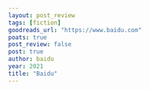 ```yaml
---
layout: post_review
tags: [fiction]
goodreads_url: "https://www.baidu.com"
poats: true
post_review: false
post: true
author: baidu
year: 2021
title: "Baidu"
---
```

